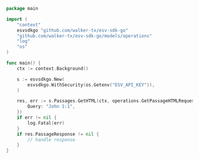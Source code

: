 <!-- Start SDK Example Usage [usage] -->
```go
package main

import (
	"context"
	esvsdkgo "github.com/walker-tx/esv-sdk-go"
	"github.com/walker-tx/esv-sdk-go/models/operations"
	"log"
	"os"
)

func main() {
	ctx := context.Background()

	s := esvsdkgo.New(
		esvsdkgo.WithSecurity(os.Getenv("ESV_API_KEY")),
	)

	res, err := s.Passages.GetHTML(ctx, operations.GetPassageHTMLRequest{
		Query: "John 1:1",
	})
	if err != nil {
		log.Fatal(err)
	}
	if res.PassageResponse != nil {
		// handle response
	}
}

```
<!-- End SDK Example Usage [usage] -->